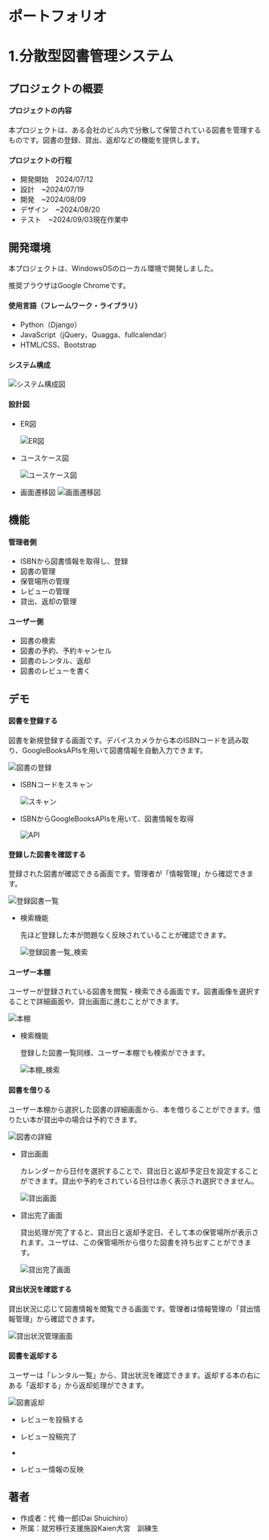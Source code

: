 # ポートフォリオ
# 1.分散型図書管理システム

## プロジェクトの概要
#### プロジェクトの内容  
本プロジェクトは、ある会社のビル内で分散して保管されている図書を管理するものです。図書の登録、貸出、返却などの機能を提供します。
#### プロジェクトの行程
* 開発開始　2024/07/12
* 設計　~2024/07/19
* 開発　~2024/08/09
* デザイン　~2024/08/20
* テスト　~2024/09/03現在作業中

## 開発環境

本プロジェクトは、WindowsOSのローカル環境で開発しました。

推奨ブラウザはGoogle Chromeです。

#### 使用言語（フレームワーク・ライブラリ）
* Python（Django）
* JavaScript（jQuery、Quagga、fullcalendar）
* HTML/CSS、Bootstrap

#### システム構成
![システム構成図](docs/image/system_configuration.png)

#### 設計図
* ER図

  ![ER図](docs/image/ER.png)

* ユースケース図

  ![ユースケース図](docs/image/usecase.png)
* 画面遷移図
  ![画面遷移図](docs/image/screen_transition.png)

## 機能

#### 管理者側
* ISBNから図書情報を取得し、登録
* 図書の管理
* 保管場所の管理
* レビューの管理
* 貸出、返却の管理

#### ユーザー側
* 図書の検索
* 図書の予約、予約キャンセル
* 図書のレンタル、返却
* 図書のレビューを書く
 
## デモ

#### 図書を登録する

図書を新規登録する画面です。デバイスカメラから本のISBNコードを読み取り、GoogleBooksAPIsを用いて図書情報を自動入力できます。

![図書の登録](docs/image/book_create.png)

* ISBNコードをスキャン
  
  ![スキャン](docs/image/isbn_scan.png)
  
* ISBNからGoogleBooksAPIsを用いて、図書情報を取得
  
  ![API](docs/image/api.png)

#### 登録した図書を確認する

登録された図書が確認できる画面です。管理者が「情報管理」から確認できます。

![登録図書一覧](docs/image/books_list.png)

* 検索機能
  
  先ほど登録した本が問題なく反映されていることが確認できます。
  
  ![登録図書一覧_検索](docs/image/books_list_search.png)

#### ユーザー本棚

ユーザーが登録されている図書を閲覧・検索できる画面です。図書画像を選択することで詳細画面や、貸出画面に進むことができます。

![本棚](docs/image/bookshelf.png)

* 検索機能

  登録した図書一覧同様、ユーザー本棚でも検索ができます。

  ![本棚_検索](docs/image/bookshelf_search.png)

#### 図書を借りる

ユーザー本棚から選択した図書の詳細画面から、本を借りることができます。借りたい本が貸出中の場合は予約できます。

![図書の詳細](docs/image/book_detail.png)

* 貸出画面

  カレンダーから日付を選択することで、貸出日と返却予定日を設定することができます。貸出や予約をされている日付は赤く表示され選択できません。

  ![貸出画面](docs/image/book_rent.png)
  
* 貸出完了画面

  貸出処理が完了すると、貸出日と返却予定日、そして本の保管場所が表示されます。ユーザは、この保管場所から借りた図書を持ち出すことができます。

  ![貸出完了画面](docs/image/book_rent_done.png)

#### 貸出状況を確認する

貸出状況に応じて図書情報を閲覧できる画面です。管理者は情報管理の「貸出情報管理」から確認できます。

![貸出状況管理画面](docs/image/lending_management.png)

#### 図書を返却する

ユーザーは「レンタル一覧」から、貸出状況を確認できます。返却する本の右にある「返却する」から返却処理ができます。

![図書返却](docs/image/rent_list.png)

* レビューを投稿する
  

* レビュー投稿完了

* 

* レビュー情報の反映

## 著者
 
* 作成者：代 脩一郎(Dai Shuichiro）
* 所属：就労移行支援施設Kaien大宮　訓練生
